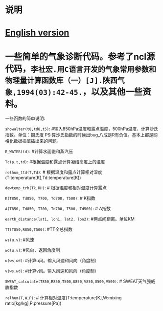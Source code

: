 # 说明
[English version](https://github.com/IncubatorShokuhou/pyMeteo/blob/master/README.md)   
===========================   
一些简单的气象诊断代码。参考了ncl源代码，`李社宏.用C语言开发的气象常用参数和物理量计算函数库（一）[J].陕西气象,1994(03):42-45.`，以及其他一些资料。
===========================   

一些函数的简单说明:

`showalter(t8,td8,t5)`:  #输入850hPa温度和露点温度，500hPa温度，计算沙氏指数。单位：摄氏度  PS:算沙氏指数的时候出bug,八成是R有负值。基本上都是网格化数据插值插出来的问题。

`E_WATER(td)`:   #计算水面饱和蒸汽压

`Tc(p,t,td)`:   #根据温度和露点计算凝结高度上的温度

`relhum_ttd(T,Td)`:   # 根据温度和露点计算相对湿度(T:temperature[K],Td:temperature[K])

`dewtemp_trh(Tk,RH)`:   # 根据温度和相对湿度计算露点

`K(T850, Td850, T700, Td700, T500)`:  # K指数

`A(T850, Td850, T700, Td700, T500, Td500)`:  # A指数

`earth_distance(lat1, lon1, lat2, lon2)`:  #两点间距离。单位KM

`TT(T850,R850,T500)`:  #TT全总指数

`ws(u,v)`: #风速

`wd(u,v)`: #风向，返回角度制

`u(ws,wd)`: #计算u风。输入风速和风向（角度制）

`v(ws,wd)`: #计算v风。输入风速和风向（角度制）

`SWEAT_calculate(T850,R850,T500,U850,V850,U500,V500)`:   # SWEAT天气强威胁指数

`relhum(T,W,P)`:  # 计算相对湿度(T:temperature[K],W:mixing ratio[kg/kg],P:pressure[Pa])